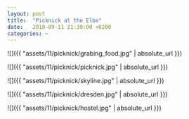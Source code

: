 ```yaml
---
layout: post
title:  "Picknick at the Elbe"
date:   2019-09-11 21:30:00 +0200
categories: ~
---
```


![]({{ "assets/11/picknick/grabing_food.jpg" | absolute_url }})

![]({{ "assets/11/picknick/picknick.jpg" | absolute_url }})

![]({{ "assets/11/picknick/skyline.jpg" | absolute_url }})

![]({{ "assets/11/picknick/dresden.jpg" | absolute_url }})

![]({{ "assets/11/picknick/hostel.jpg" | absolute_url }})
